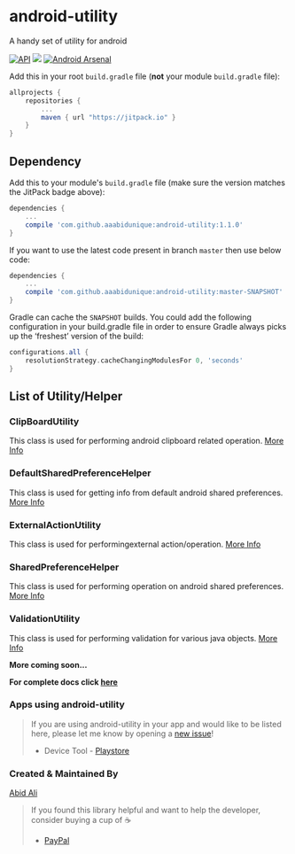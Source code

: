 # android-utility
A handy set of utility for android

[![API](https://img.shields.io/badge/API-9%2B-blue.svg?style=flat)](https://android-arsenal.com/api?level=9) [![](https://jitpack.io/v/aaabidunique/android-utility.svg)](https://jitpack.io/#aaabidunique/android-utility) [![Android Arsenal](https://img.shields.io/badge/Android%20Arsenal-android%20utility-brightgreen.svg?style=flat)](https://android-arsenal.com/details/1/5353)

Add this in your root `build.gradle` file (**not** your module `build.gradle` file):

```gradle
allprojects {
	repositories {
		...
		maven { url "https://jitpack.io" }
	}
}
```

## Dependency

Add this to your module's `build.gradle` file (make sure the version matches the JitPack badge above):

```gradle
dependencies {
	...
	compile 'com.github.aaabidunique:android-utility:1.1.0'
}
```

If you want to use the latest code present in branch `master` then use below code:

```gradle
dependencies {
	...
	compile 'com.github.aaabidunique:android-utility:master-SNAPSHOT'
}
```
Gradle can cache the `SNAPSHOT` builds. You could add the following configuration in your build.gradle file in order to ensure Gradle always picks up the ‘freshest’ version of the build:

```gradle
configurations.all {
    resolutionStrategy.cacheChangingModulesFor 0, 'seconds'
}
```

## List of Utility/Helper

### ClipBoardUtility
This class is used for performing android clipboard related operation. [More Info](https://github.com/aaabidunique/android-utility/wiki/ClipBoardUtility)

### DefaultSharedPreferenceHelper
This class is used for getting info from default android shared preferences. [More Info](https://github.com/aaabidunique/android-utility/wiki/DefaultSharedPreferenceHelper)

### ExternalActionUtility
This class is used for performingexternal action/operation. [More Info](https://github.com/aaabidunique/android-utility/wiki/ExternalActionUtility)

### SharedPreferenceHelper
This class is used for performing operation on android shared preferences. [More Info](https://github.com/aaabidunique/android-utility/wiki/SharedPreferenceHelper)

### ValidationUtility
This class is used for performing validation for various java objects. [More Info](https://github.com/aaabidunique/android-utility/wiki/ValidationUtility)

**More coming soon...**

**For complete docs click [here](https://github.com/aaabidunique/android-utility/wiki)**

### Apps using android-utility
> If you are using android-utility in your app and would like to be listed here, please let me know by opening a [new issue](https://github.com/aaabidunique/android-utility/issues/new)!
>  + Device Tool - [Playstore](https://play.google.com/store/apps/details?id=com.ali.deviceinfo)

### Created & Maintained By
[Abid Ali](https://github.com/nisrulz/nisrulz.github.iohttps://github.com/aaabidunique/)

> If you found this library helpful and want to help the developer, consider buying a cup of :coffee:
>  + [PayPal](https://www.paypal.me/aaabidunique)
